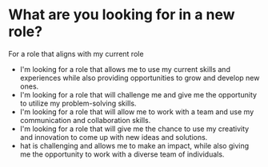 # What are you looking for in a new role?

For a role that aligns with my current role

* I'm looking for a role that allows me to use my current skills and experiences while also providing opportunities to grow and develop new ones.
* I'm looking for a role that will challenge me and give me the opportunity to utilize my problem-solving skills.
* I'm looking for a role that will allow me to work with a team and use my communication and collaboration skills.
* I'm looking for a role that will give me the chance to use my creativity and innovation to come up with new ideas and solutions.
* hat is challenging and allows me to make an impact, while also giving me the opportunity to work with a diverse team of individuals.
